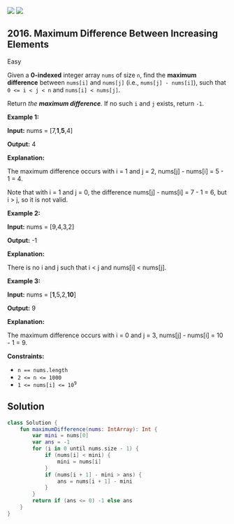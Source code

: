[![](https://img.shields.io/github/stars/javadev/LeetCode-in-Kotlin?label=Stars&style=flat-square)](https://github.com/javadev/LeetCode-in-Kotlin)
[![](https://img.shields.io/github/forks/javadev/LeetCode-in-Kotlin?label=Fork%20me%20on%20GitHub%20&style=flat-square)](https://github.com/javadev/LeetCode-in-Kotlin/fork)

## 2016\. Maximum Difference Between Increasing Elements

Easy

Given a **0-indexed** integer array `nums` of size `n`, find the **maximum difference** between `nums[i]` and `nums[j]` (i.e., `nums[j] - nums[i]`), such that `0 <= i < j < n` and `nums[i] < nums[j]`.

Return _the **maximum difference**._ If no such `i` and `j` exists, return `-1`.

**Example 1:**

**Input:** nums = [7,**1**,**5**,4]

**Output:** 4

**Explanation:**

The maximum difference occurs with i = 1 and j = 2, nums[j] - nums[i] = 5 - 1 = 4.

Note that with i = 1 and j = 0, the difference nums[j] - nums[i] = 7 - 1 = 6, but i > j, so it is not valid.

**Example 2:**

**Input:** nums = [9,4,3,2]

**Output:** -1

**Explanation:**

There is no i and j such that i < j and nums[i] < nums[j].

**Example 3:**

**Input:** nums = [**1**,5,2,**10**]

**Output:** 9

**Explanation:**

The maximum difference occurs with i = 0 and j = 3, nums[j] - nums[i] = 10 - 1 = 9.

**Constraints:**

*   `n == nums.length`
*   `2 <= n <= 1000`
*   <code>1 <= nums[i] <= 10<sup>9</sup></code>

## Solution

```kotlin
class Solution {
    fun maximumDifference(nums: IntArray): Int {
        var mini = nums[0]
        var ans = -1
        for (i in 0 until nums.size - 1) {
            if (nums[i] < mini) {
                mini = nums[i]
            }
            if (nums[i + 1] - mini > ans) {
                ans = nums[i + 1] - mini
            }
        }
        return if (ans <= 0) -1 else ans
    }
}
```
